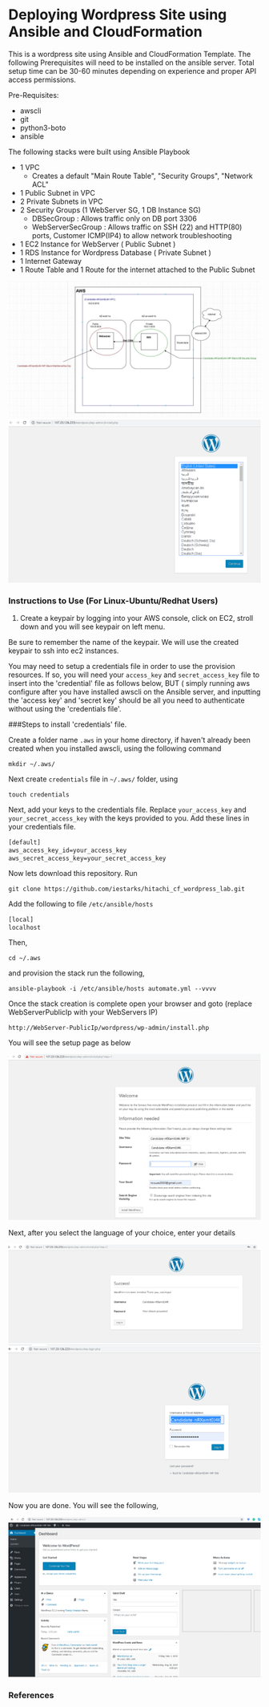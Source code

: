 # Deploying Wordpress Site using Ansible and CloudFormation

This is a wordpress site using Ansible and CloudFormation Template. 
The following Prerequisites will need to be installed on the ansible server. 
Total setup time can be 30-60 minutes depending on experience and proper API access permissions. 

Pre-Requisites:
- awscli
- git
- python3-boto
- ansible

The following stacks were built using Ansible Playbook

  - 1 VPC
      - Creates a default "Main Route Table", "Security Groups", "Network ACL"
  - 1 Public Subnet in VPC
  - 2 Private Subnets in VPC  
  - 2 Security Groups (1 WebServer SG, 1 DB Instance SG)
      - DBSecGroup : Allows traffic only on DB port 3306
      - WebServerSecGroup : Allows traffic on SSH (22) and HTTP(80) ports, Customer ICMP(IP4) to allow network troubleshooting   
  - 1 EC2 Instance for WebServer ( Public Subnet )  
  - 1 RDS Instance for Wordpress Database ( Private Subnet )
  - 1 Internet Gateway
  - 1 Route Table and 1 Route for the internet attached to the Public Subnet

<img src="Candidate-nRXamt0J4K-CF.drawio.JPG">

<img src="Wordpress_Menu_page.png">

### Instructions to Use (For Linux-Ubuntu/Redhat Users)

1. Create a keypair by logging into your AWS console, click on EC2, stroll down and you will see keypair on left menu. 

Be sure to remember the name of the keypair. We will use the created keypair to ssh into ec2 instances.

You may need to setup a credentials file in order to use the provision resources. If so, you will need your `access_key` and `secret_access_key` file to insert into the 'credential' file as follows below, BUT ( simply running aws configure after you have installed awscli on the Ansible server, and inputting the 'access key' and 'secret key' should be all you need to authenticate without using the 'credentials file'.

###Steps to install 'credentials' file.

Create a folder name `.aws` in your home directory, if haven't already been created when you installed awscli, using the following command

```
mkdir ~/.aws/
```

Next create `credentials` file in `~/.aws/` folder, using

```
touch credentials
```

Next, add your keys to the credentials file. 
Replace `your_access_key` and `your_secret_access_key` with the keys provided to you. Add these lines in your credentials file.

```
[default]
aws_access_key_id=your_access_key
aws_secret_access_key=your_secret_access_key
```

Now lets download this repository. Run

```
git clone https://github.com/iestarks/hitachi_cf_wordpress_lab.git
```

Add the following to file `/etc/ansible/hosts`

```
[local]
localhost
```

Then,

```
cd ~/.aws
```

and provision the stack run the following,

```
ansible-playbook -i /etc/ansible/hosts automate.yml --vvvv
```

Once the stack creation is complete open your browser and goto  (replace WebServerPublicIp with your WebServers IP)

```
http://WebServer-PublicIp/wordpress/wp-admin/install.php
```

You will see the setup page as below 

<img src="Wordpress_Install_page.png">

Next, after you select the language of your choice, enter your details 


<img src="Wordpress_Login_page.png">

<img src="Wordpress_Login2_page.png">

Now you are done. You will see the following,

<img src="Wordpress_CompleteMenu_page.png">

### References

